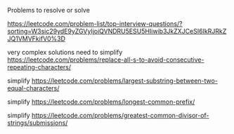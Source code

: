 Problems to resolve or solve

https://leetcode.com/problem-list/top-interview-questions/?sorting=W3sic29ydE9yZGVyIjoiQVNDRU5ESU5HIiwib3JkZXJCeSI6IkRJRkZJQ1VMVFkifV0%3D

very complex solutions need to simplify
https://leetcode.com/problems/replace-all-s-to-avoid-consecutive-repeating-characters/


simplify
https://leetcode.com/problems/largest-substring-between-two-equal-characters/


simplify
https://leetcode.com/problems/longest-common-prefix/

simplify
https://leetcode.com/problems/greatest-common-divisor-of-strings/submissions/